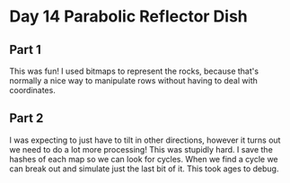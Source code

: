 # Day 14 Parabolic Reflector Dish

## Part 1

This was fun! I used bitmaps to represent the rocks, because that's normally a nice way to manipulate rows without having to deal with coordinates.

## Part 2

I was expecting to just have to tilt in other directions, however it turns out we need to do a lot more processing! This was stupidly hard. I save the hashes of each map so we can look for cycles. When we find a cycle we can break out and simulate just the last bit of it. This took ages to debug.

